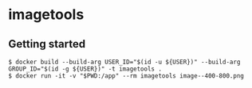 imagetools
==========

## Getting started

``` shell
$ docker build --build-arg USER_ID="$(id -u ${USER})" --build-arg GROUP_ID="$(id -g ${USER})" -t imagetools .
$ docker run -it -v "$PWD:/app" --rm imagetools image--400-800.png
```
